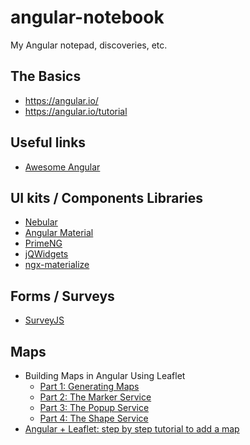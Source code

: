 # angular-notebook
My Angular notepad, discoveries, etc.

## The Basics
- https://angular.io/
- https://angular.io/tutorial

## Useful links
- [Awesome Angular](https://github.com/PatrickJS/awesome-angular)

## UI kits / Components Libraries
- [Nebular](https://akveo.github.io/nebular/)
- [Angular Material](https://material.angular.io/)
- [PrimeNG](https://www.primefaces.org/primeng/)
- [jQWidgets](https://www.jqwidgets.com/)
- [ngx-materialize](https://sherweb.github.io/ngx-materialize/home)

## Forms / Surveys
- [SurveyJS](https://github.com/surveyjs/survey-library)

## Maps

- Building Maps in Angular Using Leaflet
  - [Part 1: Generating Maps](https://www.digitalocean.com/community/tutorials/angular-angular-and-leaflet)
  - [Part 2: The Marker Service](https://www.digitalocean.com/community/tutorials/angular-angular-and-leaflet-marker-service)
  - [Part 3: The Popup Service](https://www.digitalocean.com/community/tutorials/angular-angular-and-leaflet-popup-service)
  - [Part 4: The Shape Service](https://www.digitalocean.com/community/tutorials/angular-angular-and-leaflet-shape-service)
- [Angular + Leaflet: step by step tutorial to add a map](https://www.geoapify.com/angular-leaflet-step-by-step-tutorial-to-add-a-map/)
